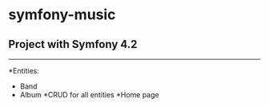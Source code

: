 symfony-music
=============
Project with Symfony 4.2
------------------------
******
*Entities:
- Band
- Album
*CRUD for all entities
*Home page
